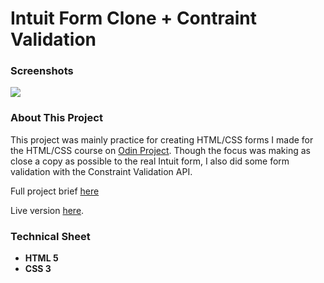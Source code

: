 # Intuit Form Clone + Contraint Validation
<h3>Screenshots</h3>
<img src="/images/form.gif">

<h3>About This Project</h3>
<p>This project was mainly practice for creating HTML/CSS forms I made for the HTML/CSS course on <a href="https://www.theodinproject.com/">Odin Project</a>. Though 
the focus was making as close a copy as possible to the real Intuit form, I also did some form validation with the Constraint Validation API.
</p>
<p>Full project brief <a href="https://www.theodinproject.com/courses/html-and-css/lessons/html-forms">here</a></p>
<p>Live version <a href="https://mickywagner.github.io/intuitform-clone/?">here</a>.</p>


<h3>Technical Sheet</h3>

<strong>
<ul>
  <li>HTML 5</li>
  <li>CSS 3</li>
</ul>
</strong>



